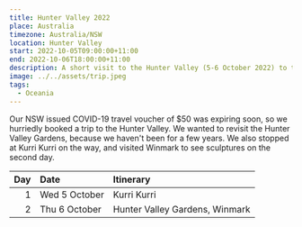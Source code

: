 ```yaml
---
title: Hunter Valley 2022
place: Australia
timezone: Australia/NSW
location: Hunter Valley
start: 2022-10-05T09:00:00+11:00
end: 2022-10-06T18:00:00+11:00
description: A short visit to the Hunter Valley (5-6 October 2022) to take advantage of the NSW COVID-19 travel voucher.
image: ../../assets/trip.jpeg
tags:
  - Oceania
---
```

Our NSW issued COVID-19 travel voucher of $50 was expiring soon, so we hurriedly booked a trip to the Hunter Valley. We wanted to revisit the Hunter Valley Gardens, because we haven't been for a few years. We also stopped at Kurri Kurri on the way, and visited Winmark to see sculptures on the second day.

| Day | Date | Itinerary |
| ---: | :---- | :--------- |
| 1 | Wed 5 October | Kurri Kurri |
| 2 | Thu 6 October | Hunter Valley Gardens, Winmark |
